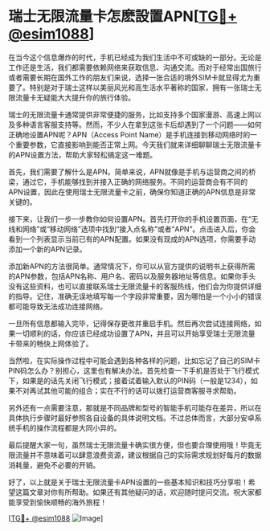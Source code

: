# 瑞士无限流量卡怎麽設置APN[[TG💪+ @esim1088](https://t.me/s/esim1088)]

在当今这个信息爆炸的时代，手机已经成为我们生活中不可或缺的一部分。无论是工作还是生活，我们都需要依赖网络来获取信息、沟通交流。而对于经常出国旅行或者需要长期在国外工作的朋友们来说，选择一张合适的境外SIM卡就显得尤为重要了。特别是对于瑞士这样以美丽风光和高生活水平著称的国家，拥有一张瑞士无限流量卡无疑能大大提升你的旅行体验。

瑞士的无限流量卡通常提供非常便捷的服务，比如支持多个国家漫游、高速上网以及多种语言客服支持等。然而，不少人在拿到这张卡后却遇到了一个问题——如何正确地设置APN呢？APN（Access Point Name）是手机连接到移动网络时的一个重要参数，它直接影响到能否正常上网。今天我们就来详细聊聊瑞士无限流量卡的APN设置方法，帮助大家轻松搞定这一难题。

首先，我们需要了解什么是APN。简单来说，APN就像是手机与运营商之间的桥梁，通过它，手机能够找到并接入正确的网络服务。不同的运营商会有不同的APN设置，因此在使用瑞士无限流量卡之前，确保你知道正确的APN信息是非常关键的。

接下来，让我们一步一步教你如何设置APN。首先打开你的手机设置页面，在“无线和网络”或“移动网络”选项中找到“接入点名称”或者“APN”。点击进入后，你会看到一个列表显示当前已有的APN配置。如果没有现成的APN选项，你需要手动添加一个新的APN记录。

添加新APN的方法很简单。通常情况下，你可以从官方提供的说明书上获得所需的APN参数，包括APN名称、用户名、密码以及服务器地址等信息。如果你手头没有这些资料，也可以直接联系瑞士无限流量卡的客服热线，他们会为你提供详细的指导。记住，准确无误地填写每一个字段非常重要，因为哪怕是一个小小的错误都可能导致无法成功连接网络。

一旦所有信息都输入完毕，记得保存更改并重启手机。然后再次尝试连接网络，如果一切顺利的话，你应该已经成功设置了APN，并且可以开始享受瑞士无限流量卡带来的畅快上网体验了。

当然啦，在实际操作过程中可能会遇到各种各样的问题，比如忘记了自己的SIM卡PIN码怎么办？别担心，这里也有解决办法。首先检查一下手机是否处于飞行模式下，如果是的话先关闭飞行模式；接着试着输入默认的PIN码（一般是1234），如果不对再试其他可能的组合；实在不行的话可以拨打运营商客服寻求帮助。

另外还有一点需要注意，那就是不同品牌和型号的智能手机可能存在差异，所以在具体执行步骤时最好参照各自设备的具体说明文档。不过总体而言，大部分安卓系统手机的操作流程都是大同小异的。

最后提醒大家一句，虽然瑞士无限流量卡确实很方便，但也要合理使用哦！毕竟无限流量并不意味着可以肆意浪费资源，建议根据自己的实际需求规划好每月的数据消耗量，避免不必要的开销。

好了，以上就是关于瑞士无限流量卡APN设置的一些基本知识和技巧分享啦！希望这篇文章对你有所帮助。如果还有其他疑问的话，欢迎随时提问交流。祝大家都能享受到愉快顺畅的海外旅程！

[[TG💪+ @esim1088](https://t.me/s/esim1088) ![Image](https://i.postimg.cc/4NQfJmqS/Snipaste-2025-05-13-00-14-12.png)]